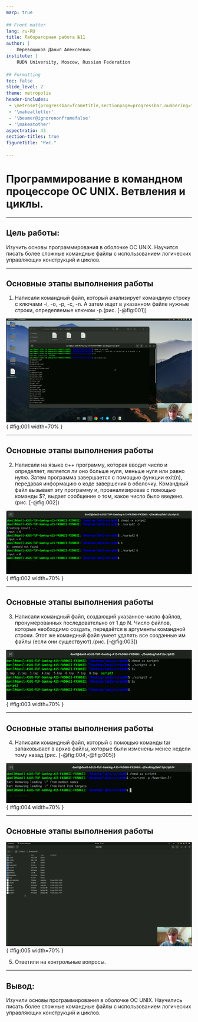 ```yaml
---
marp: true

## Front matter
lang: ru-RU
title: Лабораторная работа №11
author: |
	Перевощиков Данил Алексеевич
institute: |
	RUDN University, Moscow, Russian Federation

## Formatting
toc: false
slide_level: 2
theme: metropolis
header-includes: 
 - \metroset{progressbar=frametitle,sectionpage=progressbar,numbering=fraction}
 - '\makeatletter'
 - '\beamer@ignorenonframefalse'
 - '\makeatother'
aspectratio: 43
section-titles: true
figureTitle: "Рис."

---
```


# Программирование в командном процессоре ОС UNIX. Ветвления и циклы.

---

## Цель работы:

Изучить основы программирования в оболочке ОС UNIX. Научится писать более
сложные командные файлы с использованием логических управляющих конструкций
и циклов.

---

## Основные этапы выполнения работы

1. Написали командный файл, который анализирует командную строку с ключами -i, -o, -p, -c, -n. А затем ищет в указанном файле нужные строки, определяемые ключом -p.(рис. [-@fig:001])

![Выполнение первого скрипта.](image/02.png){ #fig:001 width=70% }

---

## Основные этапы выполнения работы

2. Написали на языке с++ программу, которая вводит число и определяет, является ли оно больше нуля, меньше нуля или равно нулю. Затем программа завершается с помощью
функции exit(n), передавая информацию о коде завершения в оболочку. Командный файл вызывает эту программу и, проанализировав с помощью команды $?, выдает сообщение о том, какое число было введено.(рис. [-@fig:002])

![Выполнение второго скрипта.](image/05.png){ #fig:002 width=70% }

---

## Основные этапы выполнения работы

3. Написали командный файл, создающий указанное число файлов, пронумерованных
последовательно от 1 до N. Число файлов, которые необходимо создать, передаётся в аргументы командной строки. Этот же командный файл умеет удалять все созданные им файлы (если они существуют).(рис. [-@fig:003])

![Выполнение третьего скрипта.](image/07.png){ #fig:003 width=70% }

---

## Основные этапы выполнения работы

4. Написали командный файл, который с помощью команды tar запаковывает в архив файлы, которые были изменены менее недели тому назад.(рис. [-@fig:004;-@fig:005])

![Выполнение четвертого скрипта.](image/09.png){ #fig:004 width=70% }

---

## Основные этапы выполнения работы

![Результат выполнения четвертого скрипта.](image/10.png){ #fig:005 width=70% }

5. Ответили на контрольные вопросы.

---

## Вывод:

Изучили основы программирования в оболочке ОС UNIX. Научились писать более
сложные командные файлы с использованием логических управляющих конструкций
и циклов.